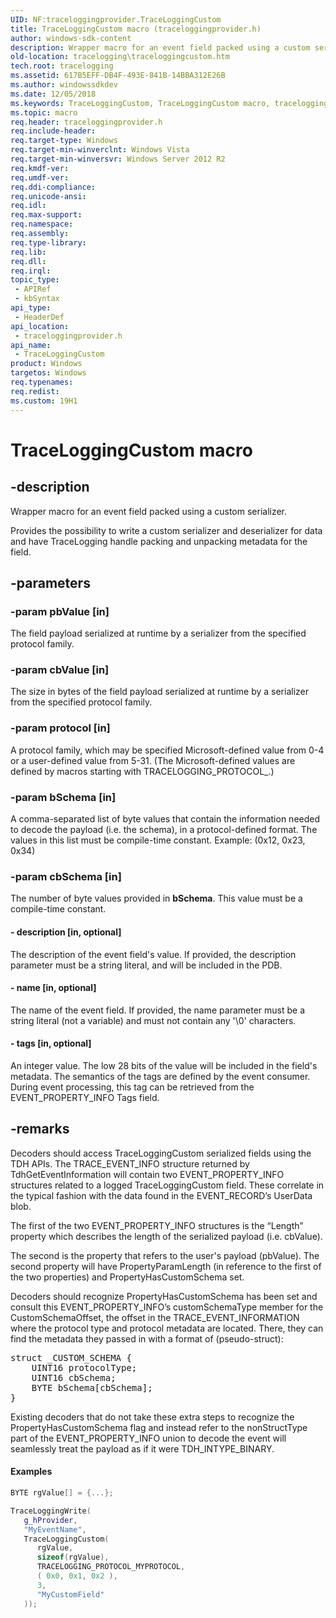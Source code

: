 ```yaml
---
UID: NF:traceloggingprovider.TraceLoggingCustom
title: TraceLoggingCustom macro (traceloggingprovider.h)
author: windows-sdk-content
description: Wrapper macro for an event field packed using a custom serializer.
old-location: tracelogging\traceloggingcustom.htm
tech.root: tracelogging
ms.assetid: 617B5EFF-DB4F-493E-841B-14BBA312E26B
ms.author: windowssdkdev
ms.date: 12/05/2018
ms.keywords: TraceLoggingCustom, TraceLoggingCustom macro, tracelogging.traceloggingcustom, traceloggingprovider/TraceLoggingCustom
ms.topic: macro
req.header: traceloggingprovider.h
req.include-header: 
req.target-type: Windows
req.target-min-winverclnt: Windows Vista
req.target-min-winversvr: Windows Server 2012 R2
req.kmdf-ver: 
req.umdf-ver: 
req.ddi-compliance: 
req.unicode-ansi: 
req.idl: 
req.max-support: 
req.namespace: 
req.assembly: 
req.type-library: 
req.lib: 
req.dll: 
req.irql: 
topic_type:
 - APIRef
 - kbSyntax
api_type:
 - HeaderDef
api_location:
 - traceloggingprovider.h
api_name:
 - TraceLoggingCustom
product: Windows
targetos: Windows
req.typenames: 
req.redist: 
ms.custom: 19H1
---
```


# TraceLoggingCustom macro


## -description


Wrapper macro for an event field packed using a custom serializer.

Provides the possibility to write a custom serializer and deserializer for data and have TraceLogging handle packing and unpacking metadata for the field.




## -parameters




### -param pbValue [in]

The field payload serialized at runtime
by a serializer from the specified protocol family.



### -param cbValue [in]

The size in bytes of the  field payload serialized at runtime
by a serializer from the specified protocol family.



### -param protocol [in]

A protocol family, which may be specified Microsoft-defined value from 0-4 or a user-defined value from 5-31. (The Microsoft-defined values are defined by macros starting with TRACELOGGING_PROTOCOL_.) 


### -param bSchema [in]

A comma-separated list of byte values that contain the information needed to decode the payload (i.e. the schema), in a protocol-defined format. The values in this list must be compile-time constant. Example: (0x12, 0x23, 0x34)



### -param cbSchema [in]

The number of byte values provided in <b>bSchema</b>. This value must be a compile-time constant.


#### - description [in, optional]

The description of the event field's value. If provided, the description parameter must be a string literal, and will be included in the PDB. 


#### - name [in, optional]

The name of the event field. If provided, the name parameter must be a string literal (not a variable) and must not  contain any '\0' characters.


#### - tags [in, optional]

An integer value. The low 28 bits of the value will be included in the field's metadata. The semantics of the tags  are defined by the event consumer. During event processing, this tag can be retrieved from the EVENT_PROPERTY_INFO Tags field. 


## -remarks



Decoders should access TraceLoggingCustom serialized fields using the TDH APIs. The TRACE_EVENT_INFO structure returned by TdhGetEventInformation will contain two EVENT_PROPERTY_INFO structures related to a logged TraceLoggingCustom field. These correlate in the typical fashion with the data found in the EVENT_RECORD’s UserData blob.



The first of the two EVENT_PROPERTY_INFO structures is the “Length” property which describes the length of the serialized payload (i.e. cbValue). 

The second is the property that refers to the user's payload (pbValue). The second property will have PropertyParamLength (in reference to the first of the two properties) and PropertyHasCustomSchema set.



Decoders should recognize PropertyHasCustomSchema has been set and consult this EVENT_PROPERTY_INFO’s customSchemaType member for the CustomSchemaOffset, the offset in the TRACE_EVENT_INFORMATION where the protocol type and protocol metadata are located. There, they can find the metadata they passed in with a format of (pseudo-struct):


<pre class="syntax">struct _CUSTOM_SCHEMA {
    UINT16 protocolType;
    UINT16 cbSchema;
    BYTE bSchema[cbSchema];
}</pre>


Existing decoders that do not take these extra steps to recognize the PropertyHasCustomSchema flag and instead refer to the nonStructType part of the EVENT_PROPERTY_INFO union to decode the event will seamlessly treat the payload as if it were TDH_INTYPE_BINARY.


#### Examples


```cpp
BYTE rgValue[] = {...};

TraceLoggingWrite(
   g_hProvider,
   "MyEventName",
   TraceLoggingCustom(
      rgValue, 
      sizeof(rgValue), 
      TRACELOGGING_PROTOCOL_MYPROTOCOL,
      ( 0x0, 0x1, 0x2 ),
      3,
      "MyCustomField"
   ));
```




